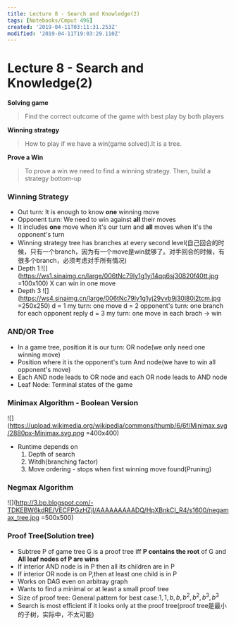 ```yaml
---
title: Lecture 8 - Search and Knowledge(2)
tags: [Notebooks/Cmput 496]
created: '2019-04-11T03:11:31.253Z'
modified: '2019-04-11T19:03:29.110Z'
---
```


# Lecture 8 - Search and Knowledge(2)
**Solving game**
> Find the correct outcome of the game with best play by both players

**Winning strategy**
> How to play if we have a win(game solved).It is a tree.

**Prove a Win**
> To prove a win we need to find a winning strategy. Then, build a strategy bottom-up

### Winning Strategy
  * Out turn: It is enough to know **one** winning move
  * Opponent turn: We need to win against **all** their moves
  * It includes **one** move when it's our turn and **all** moves when it's the opponent's turn
  * Winning strategy tree has branches at every second level(自己回合的时候，只有一个branch，因为有一个move是win就够了。对手回合的时候，有很多个branch，必须考虑对手所有情况)
  * Depth 1
  ![](https://ws1.sinaimg.cn/large/006tNc79ly1g1yj14qq6sj30820f40tt.jpg =100x100)
  X can win in one move
  * Depth 3
  ![](https://ws4.sinaimg.cn/large/006tNc79ly1g1yj29yvb9j30l80i2tcm.jpg =250x250)
  d = 1 my turn: one move
  d = 2 opponent's turn: one branch for each opponent reply
  d = 3 my turn: one move in each brach -> win

### AND/OR Tree
  * In a game tree, position it is our turn:
    OR node(we only need one winning move)
  * Position where it is the opponent's turn
    And node(we have to win all opponent's move)
  * Each AND node leads to OR node and each OR node leads to AND node
  * Leaf Node: Terminal states of the game

### Minimax Algorithm - Boolean Version
  ![](https://upload.wikimedia.org/wikipedia/commons/thumb/6/6f/Minimax.svg/2880px-Minimax.svg.png =400x400)
  * Runtime depends on
    1. Depth of search
    2. Witdh(branching factor)
    3. Move ordering - stops when first winning move found(Pruning)

### Negmax Algorithm
  ![](http://3.bp.blogspot.com/-TDKEBW6kdRE/VECFPGzHZjI/AAAAAAAAADQ/HpXBnkCI_R4/s1600/negamax_tree.jpg =500x500)


### Proof Tree(Solution tree)
  * Subtree P of game tree G is a proof tree iff **P contains the root** of G and **All leaf nodes of P are wins**
  * If interior AND node is in P then all its children are in P
  * If interior OR node is on P,then at least one child is in P
  * Works on DAG even on arbitray graph
  * Wants to find a minimal or at least a small proof tree
  * Size of proof tree: General pattern for best case:$1,1,b,b,b^2, b^2,b^3,b^3$
  * Search is most efficient if it looks only at the proof tree(proof tree是最小的子树，实际中，不太可能) 
